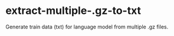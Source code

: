 # extract-multiple-.gz-to-txt

Generate train data (txt) for language model from multiple .gz files.
